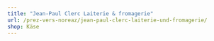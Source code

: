 ```yaml
---
title: "Jean-Paul Clerc Laiterie & fromagerie"
url: /prez-vers-noreaz/jean-paul-clerc-laiterie-und-fromagerie/
shop: Käse
---
```

